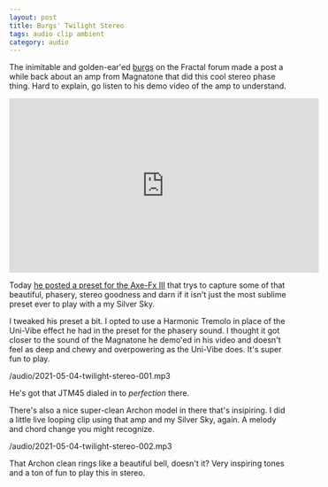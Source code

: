 ```yaml
---
layout: post
title: Burgs' Twilight Stereo
tags: audio clip ambient
category: audio
---
```


The inimitable and golden-ear'ed [burgs](https://forum.fractalaudio.com/members/burgs.31425/) on the Fractal forum made a post a while back about an amp from Magnatone that did this cool stereo phase thing. Hard to explain, go listen to his demo video of the amp to understand.

<iframe width="560" height="315" src="https://www.youtube.com/embed/p-pIPs0Yiio" title="YouTube video player" frameborder="0" allow="accelerometer; autoplay; clipboard-write; encrypted-media; gyroscope; picture-in-picture" allowfullscreen></iframe>

Today [he posted a preset for the Axe-Fx III](https://forum.fractalaudio.com/threads/stereo-harmonic-tremolo.150876/page-2#post-2086983) that trys to capture some of that beautiful, phasery, stereo goodness and darn if it isn't just the most sublime preset ever to play with a my Silver Sky.

I tweaked his preset a bit. I opted to use a Harmonic Tremolo in place of the Uni-Vibe effect he had in the preset for the phasery sound. I thought it got closer to the sound of the Magnatone he demo'ed in his video and doesn't feel as deep and chewy and overpowering as the Uni-Vibe does. It's super fun to play.


/audio/2021-05-04-twilight-stereo-001.mp3

He's got that JTM45 dialed in to _perfection_ there.

There's also a nice super-clean Archon model in there that's insipiring. I did a little live looping clip using that amp and my Silver Sky, again. A melody and chord change you might recognize.

/audio/2021-05-04-twilight-stereo-002.mp3

That Archon clean rings like a beautiful bell, doesn't it? Very inspiring tones and a ton of fun to play this in stereo.
